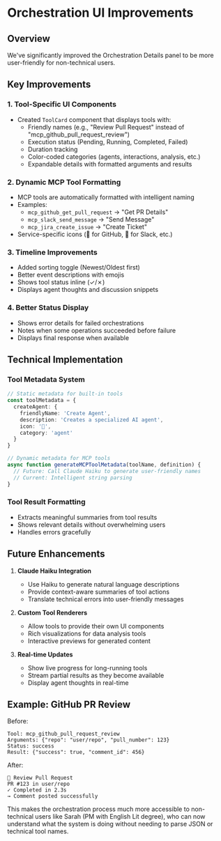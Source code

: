 # Orchestration UI Improvements

## Overview
We've significantly improved the Orchestration Details panel to be more user-friendly for non-technical users.

## Key Improvements

### 1. Tool-Specific UI Components
- Created `ToolCard` component that displays tools with:
  - Friendly names (e.g., "Review Pull Request" instead of "mcp_github_pull_request_review")
  - Execution status (Pending, Running, Completed, Failed)
  - Duration tracking
  - Color-coded categories (agents, interactions, analysis, etc.)
  - Expandable details with formatted arguments and results

### 2. Dynamic MCP Tool Formatting
- MCP tools are automatically formatted with intelligent naming
- Examples:
  - `mcp_github_get_pull_request` → "Get PR Details"
  - `mcp_slack_send_message` → "Send Message"
  - `mcp_jira_create_issue` → "Create Ticket"
- Service-specific icons (🐙 for GitHub, 💬 for Slack, etc.)

### 3. Timeline Improvements
- Added sorting toggle (Newest/Oldest first)
- Better event descriptions with emojis
- Shows tool status inline (✓/✗)
- Displays agent thoughts and discussion snippets

### 4. Better Status Display
- Shows error details for failed orchestrations
- Notes when some operations succeeded before failure
- Displays final response when available

## Technical Implementation

### Tool Metadata System
```typescript
// Static metadata for built-in tools
const toolMetadata = {
  createAgent: {
    friendlyName: 'Create Agent',
    description: 'Creates a specialized AI agent',
    icon: '🤖',
    category: 'agent'
  }
}

// Dynamic metadata for MCP tools
async function generateMCPToolMetadata(toolName, definition) {
  // Future: Call Claude Haiku to generate user-friendly names
  // Current: Intelligent string parsing
}
```

### Tool Result Formatting
- Extracts meaningful summaries from tool results
- Shows relevant details without overwhelming users
- Handles errors gracefully

## Future Enhancements

1. **Claude Haiku Integration**
   - Use Haiku to generate natural language descriptions
   - Provide context-aware summaries of tool actions
   - Translate technical errors into user-friendly messages

2. **Custom Tool Renderers**
   - Allow tools to provide their own UI components
   - Rich visualizations for data analysis tools
   - Interactive previews for generated content

3. **Real-time Updates**
   - Show live progress for long-running tools
   - Stream partial results as they become available
   - Display agent thoughts in real-time

## Example: GitHub PR Review

Before:
```
Tool: mcp_github_pull_request_review
Arguments: {"repo": "user/repo", "pull_number": 123}
Status: success
Result: {"success": true, "comment_id": 456}
```

After:
```
🐙 Review Pull Request
PR #123 in user/repo
✓ Completed in 2.3s
→ Comment posted successfully
```

This makes the orchestration process much more accessible to non-technical users like Sarah (PM with English Lit degree), who can now understand what the system is doing without needing to parse JSON or technical tool names.